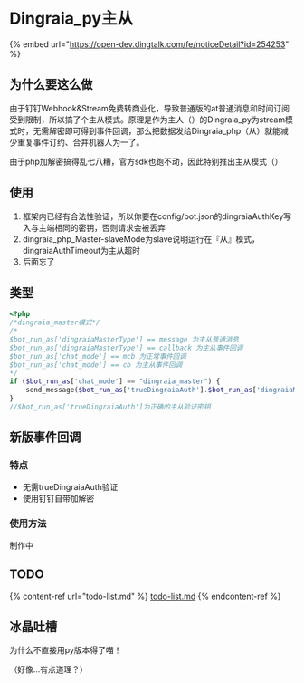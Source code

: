 # Dingraia\_py主从

{% embed url="https://open-dev.dingtalk.com/fe/noticeDetail?id=254253" %}

## 为什么要这么做

由于钉钉Webhook\&Stream免费转商业化，导致普通版的at普通消息和时间订阅受到限制，所以搞了个主从模式。原理是作为主人（）的Dingraia\_py为stream模式时，无需解密即可得到事件回调，那么把数据发给Dingraia\_php（从）就能减少重复事件订约、合并机器人为一了。

由于php加解密搞得乱七八糟，官方sdk也跑不动，因此特别推出主从模式（）

## 使用

1. 框架内已经有合法性验证，所以你要在config/bot.json的dingraiaAuthKey写入与主端相同的密钥，否则请求会被丢弃
2. dingraia\_php\_Master-slaveMode为slave说明运行在『从』模式，dingraiaAuthTimeout为主从超时
3. 后面忘了

## 类型

```php
<?php
/*dingraia_master模式*/
/*
$bot_run_as['dingraiaMasterType'] == message 为主从普通消息
$bot_run_as['dingraiaMasterType'] == callback 为主从事件回调
$bot_run_as['chat_mode'] == mcb 为正常事件回调
$bot_run_as['chat_mode'] == cb 为主从事件回调
*/
if ($bot_run_as['chat_mode'] == "dingraia_master") {
    send_message($bot_run_as['trueDingraiaAuth'].$bot_run_as['dingraiaMasterType'],"原神启动");
}
//$bot_run_as['trueDingraiaAuth']为正确的主从验证密钥
```

## 新版事件回调

### 特点

* 无需trueDingraiaAuth验证
* 使用钉钉自带加解密

### 使用方法

制作中

## TODO

{% content-ref url="todo-list.md" %}
[todo-list.md](todo-list.md)
{% endcontent-ref %}

## 冰晶吐槽

为什么不直接用py版本得了喵！

（好像...有点道理？）
